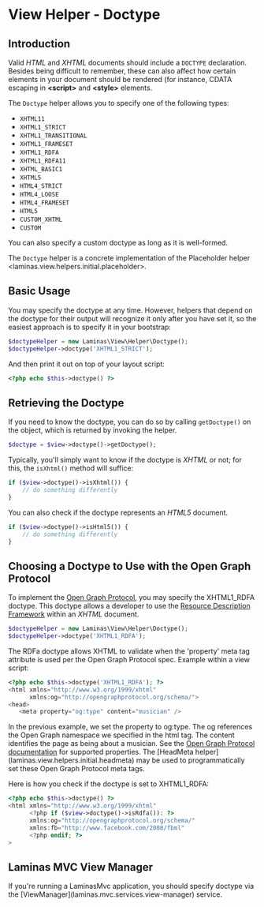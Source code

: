 # View Helper - Doctype

## Introduction

Valid *HTML* and *XHTML* documents should include a `DOCTYPE` declaration. Besides being difficult
to remember, these can also affect how certain elements in your document should be rendered (for
instance, CDATA escaping in **&lt;script&gt;** and **&lt;style&gt;** elements.

The `Doctype` helper allows you to specify one of the following types:

- `XHTML11`
- `XHTML1_STRICT`
- `XHTML1_TRANSITIONAL`
- `XHTML1_FRAMESET`
- `XHTML1_RDFA`
- `XHTML1_RDFA11`
- `XHTML_BASIC1`
- `XHTML5`
- `HTML4_STRICT`
- `HTML4_LOOSE`
- `HTML4_FRAMESET`
- `HTML5`
- `CUSTOM_XHTML`
- `CUSTOM`

You can also specify a custom doctype as long as it is well-formed.

The `Doctype` helper is a concrete implementation of the Placeholder helper
&lt;laminas.view.helpers.initial.placeholder&gt;.

## Basic Usage

You may specify the doctype at any time. However, helpers that depend on the doctype for their
output will recognize it only after you have set it, so the easiest approach is to specify it in
your bootstrap:

```php
$doctypeHelper = new Laminas\View\Helper\Doctype();
$doctypeHelper->doctype('XHTML1_STRICT');
```

And then print it out on top of your layout script:

```php
<?php echo $this->doctype() ?>
```

## Retrieving the Doctype

If you need to know the doctype, you can do so by calling `getDoctype()` on the object, which is
returned by invoking the helper.

```php
$doctype = $view->doctype()->getDoctype();
```

Typically, you'll simply want to know if the doctype is *XHTML* or not; for this, the `isXhtml()`
method will suffice:

```php
if ($view->doctype()->isXhtml()) {
    // do something differently
}
```

You can also check if the doctype represents an *HTML5* document.

```php
if ($view->doctype()->isHtml5()) {
    // do something differently
}
```

## Choosing a Doctype to Use with the Open Graph Protocol

To implement the [Open Graph Protocol](http://opengraphprotocol.org/), you may specify the
XHTML1\_RDFA doctype. This doctype allows a developer to use the [Resource Description
Framework](http://www.w3.org/TR/xhtml-rdfa-primer/) within an *XHTML* document.

```php
$doctypeHelper = new Laminas\View\Helper\Doctype();
$doctypeHelper->doctype('XHTML1_RDFA');
```

The RDFa doctype allows XHTML to validate when the 'property' meta tag attribute is used per the
Open Graph Protocol spec. Example within a view script:

```php
<?php echo $this->doctype('XHTML1_RDFA'); ?>
<html xmlns="http://www.w3.org/1999/xhtml"
      xmlns:og="http://opengraphprotocol.org/schema/">
<head>
   <meta property="og:type" content="musician" />
```

In the previous example, we set the property to og:type. The og references the Open Graph namespace
we specified in the html tag. The content identifies the page as being about a musician. See the
[Open Graph Protocol documentation](http://opengraphprotocol.org/) for supported properties. The
\[HeadMeta helper\](laminas.view.helpers.initial.headmeta) may be used to programmatically set these
Open Graph Protocol meta tags.

Here is how you check if the doctype is set to XHTML1\_RDFA:

```php
<?php echo $this->doctype() ?>
<html xmlns="http://www.w3.org/1999/xhtml"
      <?php if ($view->doctype()->isRdfa()): ?>
      xmlns:og="http://opengraphprotocol.org/schema/"
      xmlns:fb="http://www.facebook.com/2008/fbml"
      <?php endif; ?>
>
```

## Laminas MVC View Manager

If you're running a LaminasMvc application, you should specify doctype via the
\[ViewManager\](laminas.mvc.services.view-manager) service.
